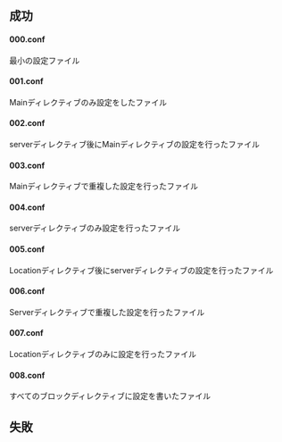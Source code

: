## 成功

#### 000.conf
最小の設定ファイル

#### 001.conf
Mainディレクティブのみ設定をしたファイル

#### 002.conf
serverディレクティブ後にMainディレクティブの設定を行ったファイル

#### 003.conf
Mainディレクティブで重複した設定を行ったファイル

#### 004.conf
serverディレクティブのみ設定を行ったファイル

#### 005.conf
Locationディレクティブ後にserverディレクティブの設定を行ったファイル

#### 006.conf
Serverディレクティブで重複した設定を行ったファイル

#### 007.conf
Locationディレクティブのみに設定を行ったファイル

#### 008.conf
すべてのブロックディレクティブに設定を書いたファイル


## 失敗

